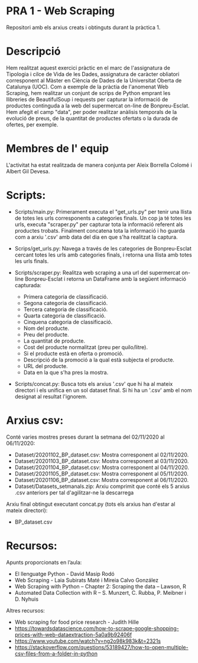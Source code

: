 # PRA 1 - Web Scraping
Repositori amb els arxius creats i obtinguts durant la pràctica 1.

# Descripció

Hem realitzat aquest exercici pràctic en el marc de l'assignatura de Tipologia i cilce de Vida de les Dades, assignatura de caràcter obliatori corresponent al Màster en Ciència de Dades de la Universitat Oberta de Catalunya (UOC). Com a exemple de la pràctia de l'anomenat Web Scraping, hem realitzar un conjunt de scrips de Python emprant les llibreries de BeautifulSoup i requests per capturar la informació de productes continguda a la web del supermercat on-line de Bonpreu-Esclat. Hem afegit el camp "data", per poder realitzar anàlisis temporals de la evolució de preus, de la quantitat de productes ofertats o la durada de ofertes, per exemple.

# Membres de l' equip

L'activitat ha estat realitzada de manera conjunta per Aleix Borrella Colomé i Albert Gil Devesa.

# Scripts:

- Scripts/main.py: Primerament executa el "get_urls.py" per tenir una llista de totes les urls corresponents a categories finals. Un cop ja té totes les urls, executa "scraper.py" per capturar tota la informació referent als productes trobats. Finalment concatena tota la informació i ho guarda com a arxiu '.csv' amb data del dia en que s'ha realitzat la captura.

- Scrips/get_urls.py: Navega a través de les categories de Bonpreu-Esclat cercant totes les urls amb categories finals, i retorna una llista amb totes les urls finals.

- Scripts/scraper.py: Realitza web scraping a una url del supermercat on-line Bonpreu-Esclat i retorna un DataFrame amb la següent informació capturada:
    - Primera categoria de classificació.
    - Segona categoria de classificació.
    - Tercera categoria de classificació.
    - Quarta categoria de classificació.
    - Cinquena categoria de classificació.
    - Nom del producte.
    - Preu del producte.
    - La quantitat de producte.
    - Cost del producte normalitzat (preu per quilo/litre).
    - Si el producte està en oferta o promoció.
    - Descripció de la promoció a la qual està subjecta el producte.
    - URL del producte.
    - Data en la que s'ha pres la mostra.

- Scripts/concat.py: Busca tots els arxius '.csv' que hi ha al mateix directori i els unifica en un sol dataset final. Si hi ha un '.csv' amb el nom designat al resultat l'ignorem.

# Arxius csv:

Conté varies mostres preses durant la setmana del 02/11/2020 al 06/11/2020:
- Dataset/20201102_BP_dataset.csv: Mostra corresponent al 02/11/2020.
- Dataset/20201103_BP_dataset.csv: Mostra corresponent al 03/11/2020.
- Dataset/20201104_BP_dataset.csv: Mostra corresponent al 04/11/2020.
- Dataset/20201105_BP_dataset.csv: Mostra corresponent al 05/11/2020.
- Dataset/20201106_BP_dataset.csv: Mostra corresponent al 06/11/2020.
- Dataset/Datasets_setmanals.zip: Arxiu comprimit que conté els 5 arxius .csv anteriors per tal d'agilitzar-ne la descarrega
    
Arxiu final obtingut executant concat.py (tots els arxius han d'estar al mateix directori):
- BP_dataset.csv
    
# Recursos:

Apunts proporcionats en l’aula:

- El llenguatge Python - David Masip Rodó
- Web Scraping - Laia Subirats Maté i Mireia Calvo González
- Web Scraping with Python – Chapter 2: Scraping the data – Lawson, R
- Automated Data Collection with R – S. Munzert, C. Rubba, P. Meibner i D. Nyhuis

Altres recursos:

- Web scraping for food price research - Judith Hille
- https://towardsdatascience.com/how-to-scrape-google-shopping-prices-with-web-dataextraction-5a0a9b92406f
- https://www.youtube.com/watch?v=ng2o98k983k&t=2321s
- https://stackoverflow.com/questions/53189427/how-to-open-multiple-csv-files-from-a-folder-in-python
